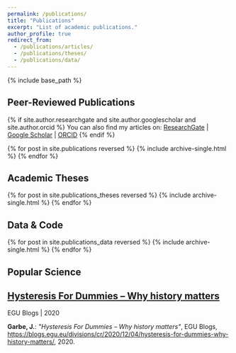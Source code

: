 ```yaml
---
permalink: /publications/
title: "Publications"
excerpt: "List of academic publications."
author_profile: true
redirect_from: 
  - /publications/articles/
  - /publications/theses/
  - /publications/data/
---
```


{% include base_path %}

## Peer-Reviewed Publications
{% if site.author.researchgate and site.author.googlescholar and site.author.orcid %}
  You can also find my articles on: <a href="{{ site.author.researchgate }}">ResearchGate</a> &#124; <a href="{{ site.author.googlescholar }}">Google Scholar</a> &#124; <a href="{{ site.author.orcid }}">ORCID</a>
{% endif %}

{% for post in site.publications reversed %}
  {% include archive-single.html %}
{% endfor %}

## Academic Theses
{% for post in site.publications_theses reversed %}
  {% include archive-single.html %}
{% endfor %}

## Data & Code
{% for post in site.publications_data reversed %}
  {% include archive-single.html %}
{% endfor %}

## Popular Science
<div class="list__item">
<h2 class="archive__item-title" itemprop="headline"><a href="https://blogs.egu.eu/divisions/cr/2020/12/04/hysteresis-for-dummies-why-history-matters/" title="https://blogs.egu.eu/divisions/cr/2020/12/04/hysteresis-for-dummies-why-history-matters/" target="_blank">Hysteresis For Dummies – Why history matters</a></h2>
<p class="page__meta"><i class="fa fa-book-open" aria-hidden="true"></i> EGU Blogs | 2020</p>
<b>Garbe, J.</b>: <i>"Hysteresis For Dummies – Why history matters"</i>, EGU Blogs, <a href="https://blogs.egu.eu/divisions/cr/2020/12/04/hysteresis-for-dummies-why-history-matters/" title="https://blogs.egu.eu/divisions/cr/2020/12/04/hysteresis-for-dummies-why-history-matters/" target="_blank">https://blogs.egu.eu/divisions/cr/2020/12/04/hysteresis-for-dummies-why-history-matters/</a>, 2020.
</div>

